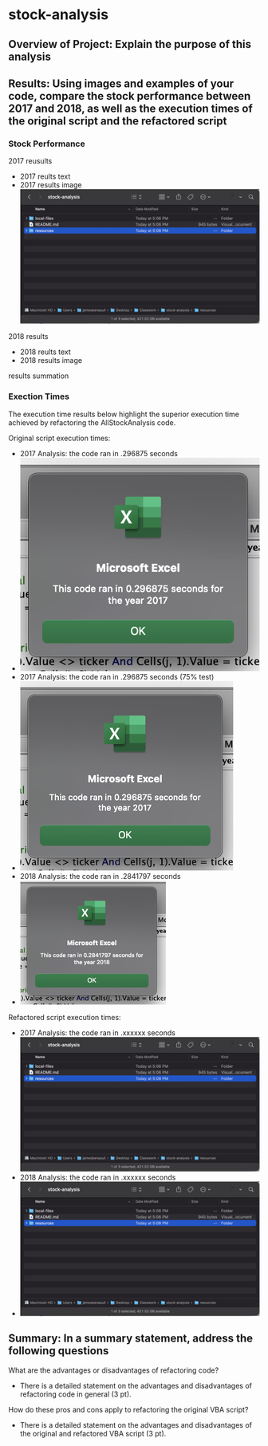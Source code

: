 # stock-analysis

## Overview of Project: Explain the purpose of this analysis

## Results: Using images and examples of your code, compare the stock performance between 2017 and 2018, as well as the execution times of the original script and the refactored script

### Stock Performance

2017 reusults

- 2017 reults text
- 2017 results image
![placeholder-image](resources/resources-image-placeholder1.png)

2018 results

- 2018 reults text
- 2018 results image

results summation

### Exection Times

The execution time results below highlight the superior execution time achieved by refactoring the AllStockAnalysis code.

Original script execution times:

- 2017 Analysis: the code ran in .296875 seconds
- ![2017-original-runtime](resources/module-2017-runtime.png)
- 2017 Analysis: the code ran in .296875 seconds (75% test)
- ![2017-original-runtime-75](resources/module-2017-runtime-.75_size.png)
- 2018 Analysis: the code ran in .2841797 seconds
- ![2018-original-runtime](resources/module-2018-runtime-scaled_down.png)

Refactored script execution times:

- 2017 Analysis: the code ran in .xxxxxx seconds
![2017-refactored-runtime](resources/resources-image-placeholder1.png)
- 2018 Analysis: the code ran in .xxxxxx seconds
- ![2018-refactored-runtime](resources/resources-image-placeholder1.png)

## Summary: In a summary statement, address the following questions

What are the advantages or disadvantages of refactoring code?

- There is a detailed statement on the advantages and disadvantages of refactoring code in general (3 pt).

How do these pros and cons apply to refactoring the original VBA script?

- There is a detailed statement on the advantages and disadvantages of the original and refactored VBA script (3 pt).
